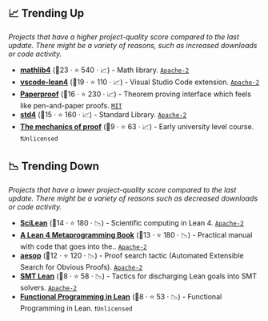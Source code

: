 ## 📈 Trending Up

_Projects that have a higher project-quality score compared to the last update. There might be a variety of reasons, such as increased downloads or code activity._

- <b><a href="https://github.com/leanprover-community/mathlib4">mathlib4</a></b> (🥈23 · ⭐ 540 · 📈) - Math library. <code><a href="http://bit.ly/3nYMfla">Apache-2</a></code>
- <b><a href="https://github.com/leanprover/vscode-lean4">vscode-lean4</a></b> (🥇19 · ⭐ 110 · 📈) - Visual Studio Code extension. <code><a href="http://bit.ly/3nYMfla">Apache-2</a></code>
- <b><a href="https://github.com/Paper-Proof/paperproof">Paperproof</a></b> (🥉16 · ⭐ 230 · 📈) - Theorem proving interface which feels like pen-and-paper proofs. <code><a href="http://bit.ly/34MBwT8">MIT</a></code>
- <b><a href="https://github.com/leanprover/std4">std4</a></b> (🥉15 · ⭐ 160 · 📈) - Standard Library. <code><a href="http://bit.ly/3nYMfla">Apache-2</a></code>
- <b><a href="https://hrmacbeth.github.io/math2001/">The mechanics of proof</a></b> (🥈9 · ⭐ 63 · 📈) - Early university level course. <code>❗Unlicensed</code>

## 📉 Trending Down

_Projects that have a lower project-quality score compared to the last update. There might be a variety of reasons such as decreased downloads or code activity._

- <b><a href="https://github.com/lecopivo/SciLean">SciLean</a></b> (🥇14 · ⭐ 180 · 📉) - Scientific computing in Lean 4. <code><a href="http://bit.ly/3nYMfla">Apache-2</a></code>
- <b><a href="https://github.com/leanprover-community/lean4-metaprogramming-book">A Lean 4 Metaprogramming Book</a></b> (🥇13 · ⭐ 180 · 📉) - Practical manual with code that goes into the.. <code><a href="http://bit.ly/3nYMfla">Apache-2</a></code>
- <b><a href="https://github.com/leanprover-community/aesop">aesop</a></b> (🥈12 · ⭐ 120 · 📉) - Proof search tactic (Automated Extensible Search for Obvious Proofs). <code><a href="http://bit.ly/3nYMfla">Apache-2</a></code>
- <b><a href="https://github.com/ufmg-smite/lean-smt">SMT Lean</a></b> (🥉8 · ⭐ 58 · 📉) - Tactics for discharging Lean goals into SMT solvers. <code><a href="http://bit.ly/3nYMfla">Apache-2</a></code>
- <b><a href="https://lean-lang.org/functional_programming_in_lean/">Functional Programming in Lean</a></b> (🥉8 · ⭐ 53 · 📉) - Functional Programming in Lean. <code>❗Unlicensed</code>
